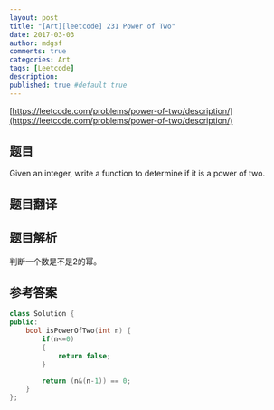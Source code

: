 ```yaml
---
layout: post
title: "[Art][leetcode] 231 Power of Two"
date: 2017-03-03
author: mdgsf
comments: true
categories: Art
tags: [Leetcode]
description:
published: true #default true
---
```


[https://leetcode.com/problems/power-of-two/description/](https://leetcode.com/problems/power-of-two/description/)

## 题目

Given an integer, write a function to determine if it is a power of two.

## 题目翻译

## 题目解析

判断一个数是不是2的幂。

## 参考答案

```cpp
class Solution {
public:
    bool isPowerOfTwo(int n) {
        if(n<=0)
        {
            return false;
        }

        return (n&(n-1)) == 0;
    }
};
```
